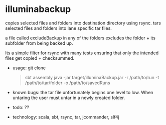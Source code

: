 illuminabackup
==============

copies selected files and folders into destination directory using rsync.
tars selected files and folders into lane specific tar files.

a file called excludeBackup in any of the folders excludes the folder + its subfolder from being backed up.

Its a simple filter for rsync with many tests ensuring that only the intended
files get copied + checksummed.


* usage:
   git clone
   >sbt
   >assembly
   >java -jar target/illuminaBackup.jar -r /path/to/run -t /path/to/tar/folder -o /path/to/savedRuns

* known bugs:
the tar file unfortunately begins one level to low. When untaring the user must untar
in a newly created folder.

* todo:
??


* technology:
scala, sbt, rsync, tar, jcommander, slf4j




